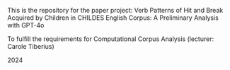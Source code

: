 This is the repository for the paper project: Verb Patterns of Hit and Break Acquired by Children in CHILDES English Corpus: A Preliminary Analysis with GPT-4o

To fulfill the requirements for Computational Corpus Analysis (lecturer: Carole Tiberius)

2024
